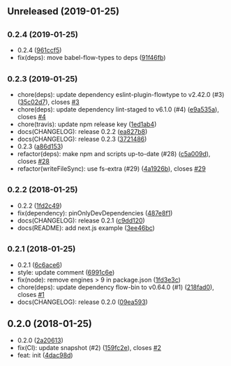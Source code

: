 ## Unreleased (2019-01-25)

## <small>0.2.4 (2019-01-25)</small>

- 0.2.4 ([961ccf5](https://github.com/evenchange4/react-intl.macro/commit/961ccf5))
- fix(deps): move babel-flow-types to deps ([91f46fb](https://github.com/evenchange4/react-intl.macro/commit/91f46fb))

## <small>0.2.3 (2019-01-25)</small>

- chore(deps): update dependency eslint-plugin-flowtype to v2.42.0 (#3) ([35c02d7](https://github.com/evenchange4/react-intl.macro/commit/35c02d7)), closes [#3](https://github.com/evenchange4/react-intl.macro/issues/3)
- chore(deps): update dependency lint-staged to v6.1.0 (#4) ([e9a535a](https://github.com/evenchange4/react-intl.macro/commit/e9a535a)), closes [#4](https://github.com/evenchange4/react-intl.macro/issues/4)
- chore(travis): update npm release key ([1ed1ab4](https://github.com/evenchange4/react-intl.macro/commit/1ed1ab4))
- docs(CHANGELOG): release 0.2.2 ([ea827b8](https://github.com/evenchange4/react-intl.macro/commit/ea827b8))
- docs(CHANGELOG): release 0.2.3 ([3721486](https://github.com/evenchange4/react-intl.macro/commit/3721486))
- 0.2.3 ([a86d153](https://github.com/evenchange4/react-intl.macro/commit/a86d153))
- refactor(deps): make npm and scripts up-to-date (#28) ([c5a009d](https://github.com/evenchange4/react-intl.macro/commit/c5a009d)), closes [#28](https://github.com/evenchange4/react-intl.macro/issues/28)
- refactor(writeFileSync): use fs-extra (#29) ([4a1926b](https://github.com/evenchange4/react-intl.macro/commit/4a1926b)), closes [#29](https://github.com/evenchange4/react-intl.macro/issues/29)

## <small>0.2.2 (2018-01-25)</small>

- 0.2.2 ([1fd2c49](https://github.com/evenchange4/react-intl.macro/commit/1fd2c49))
- fix(dependency): pinOnlyDevDependencies ([487e8f1](https://github.com/evenchange4/react-intl.macro/commit/487e8f1))
- docs(CHANGELOG): release 0.2.1 ([c9dd120](https://github.com/evenchange4/react-intl.macro/commit/c9dd120))
- docs(README): add next.js example ([3ee46bc](https://github.com/evenchange4/react-intl.macro/commit/3ee46bc))

## <small>0.2.1 (2018-01-25)</small>

- 0.2.1 ([6c6ace6](https://github.com/evenchange4/react-intl.macro/commit/6c6ace6))
- style: update comment ([6991c6e](https://github.com/evenchange4/react-intl.macro/commit/6991c6e))
- fix(node): remove engines > 9 in package.json ([1fd3e3c](https://github.com/evenchange4/react-intl.macro/commit/1fd3e3c))
- chore(deps): update dependency flow-bin to v0.64.0 (#1) ([218fad0](https://github.com/evenchange4/react-intl.macro/commit/218fad0)), closes [#1](https://github.com/evenchange4/react-intl.macro/issues/1)
- docs(CHANGELOG): release 0.2.0 ([09ea593](https://github.com/evenchange4/react-intl.macro/commit/09ea593))

## 0.2.0 (2018-01-25)

- 0.2.0 ([2a20613](https://github.com/evenchange4/react-intl.macro/commit/2a20613))
- fix(CI): update snapshot (#2) ([159fc2e](https://github.com/evenchange4/react-intl.macro/commit/159fc2e)), closes [#2](https://github.com/evenchange4/react-intl.macro/issues/2)
- feat: init ([4dac98d](https://github.com/evenchange4/react-intl.macro/commit/4dac98d))
